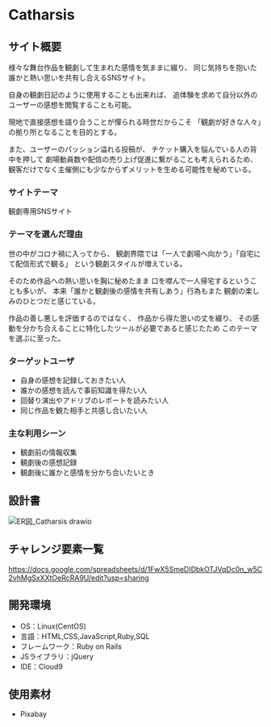 # Catharsis

## サイト概要
様々な舞台作品を観劇して生まれた感情を気ままに綴り、
同じ気持ちを抱いた誰かと熱い思いを共有し合えるSNSサイト。

自身の観劇日記のように使用することも出来れば、
追体験を求めて自分以外のユーザーの感想を閲覧することも可能。

現地で直接感想を語り合うことが憚られる時世だからこそ
「観劇が好きな人々」の拠り所となることを目的とする。

また、ユーザーのパッション溢れる投稿が、
チケット購入を悩んでいる人の背中を押して
劇場動員数や配信の売り上げ促進に繋がることも考えられるため、
観客だけでなく主催側にも少なからずメリットを生める可能性を秘めている。


### サイトテーマ
観劇専用SNSサイト

### テーマを選んだ理由
世の中がコロナ禍に入ってから、
観劇界隈では「一人で劇場へ向かう」「自宅にて配信形式で観る」
という観劇スタイルが増えている。

そのため作品への熱い思いを胸に秘めたまま
口を噤んで一人帰宅するということも多いが、
本来「誰かと観劇後の感情を共有しあう」行為もまた
観劇の楽しみのひとつだと感じている。

作品の善し悪しを評価するのではなく、
作品から得た思いの丈を綴り、
その感動を分かち合えることに特化したツールが必要であると感じたため
このテーマを選ぶに至った。


### ターゲットユーザ
- 自身の感想を記録しておきたい人
- 誰かの感想を読んで事前知識を得たい人
- 回替り演出やアドリブのレポートを読みたい人
- 同じ作品を観た相手と共感し合いたい人

### 主な利用シーン
- 観劇前の情報収集
- 観劇後の感想記録
- 観劇後に誰かと感情を分かち合いたいとき


## 設計書
![ER図_Catharsis drawio](https://user-images.githubusercontent.com/87061269/143733609-74097315-bf96-48bd-acde-f7d82a0e1934.png)

## チャレンジ要素一覧
https://docs.google.com/spreadsheets/d/1FwX5SmeDIDbkOTJVqDc0n_w5C2vhMgSxXXtOeRcRA9U/edit?usp=sharing

## 開発環境
- OS：Linux(CentOS)
- 言語：HTML,CSS,JavaScript,Ruby,SQL
- フレームワーク：Ruby on Rails
- JSライブラリ：jQuery
- IDE：Cloud9

## 使用素材
- Pixabay

